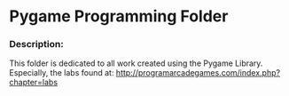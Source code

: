 # Pygame Programming Folder

### Description: 
This folder is dedicated to all work created using the Pygame Library. 
Especially, the labs found at:
http://programarcadegames.com/index.php?chapter=labs
